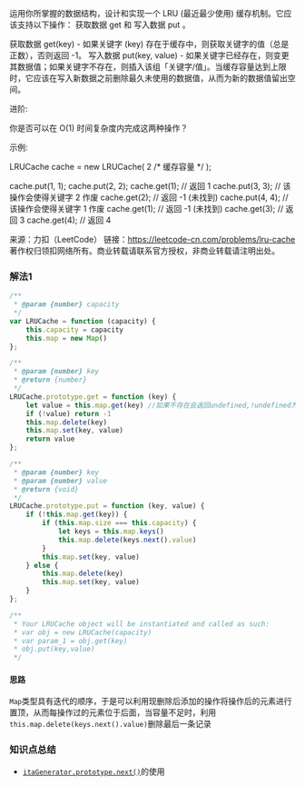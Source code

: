 运用你所掌握的数据结构，设计和实现一个  LRU (最近最少使用) 缓存机制。它应该支持以下操作： 获取数据 get 和 写入数据 put 。

获取数据 get(key) - 如果关键字 (key) 存在于缓存中，则获取关键字的值（总是正数），否则返回 -1。
写入数据 put(key, value) - 如果关键字已经存在，则变更其数据值；如果关键字不存在，则插入该组「关键字/值」。当缓存容量达到上限时，它应该在写入新数据之前删除最久未使用的数据值，从而为新的数据值留出空间。

 

进阶:

你是否可以在 O(1) 时间复杂度内完成这两种操作？

 

示例:

LRUCache cache = new LRUCache( 2 /* 缓存容量 */ );

cache.put(1, 1);
cache.put(2, 2);
cache.get(1);       // 返回  1
cache.put(3, 3);    // 该操作会使得关键字 2 作废
cache.get(2);       // 返回 -1 (未找到)
cache.put(4, 4);    // 该操作会使得关键字 1 作废
cache.get(1);       // 返回 -1 (未找到)
cache.get(3);       // 返回  3
cache.get(4);       // 返回  4

来源：力扣（LeetCode）
链接：https://leetcode-cn.com/problems/lru-cache
著作权归领扣网络所有。商业转载请联系官方授权，非商业转载请注明出处。

### 解法1

```js
/**
 * @param {number} capacity
 */
var LRUCache = function (capacity) {
    this.capacity = capacity
    this.map = new Map()
};

/** 
 * @param {number} key
 * @return {number}
 */
LRUCache.prototype.get = function (key) {
    let value = this.map.get(key) //如果不存在会返回undefined,!undefined为true
    if (!value) return -1
    this.map.delete(key)
    this.map.set(key, value)
    return value
};

/** 
 * @param {number} key 
 * @param {number} value
 * @return {void}
 */
LRUCache.prototype.put = function (key, value) {
    if (!this.map.get(key)) {
        if (this.map.size === this.capacity) {
            let keys = this.map.keys()
            this.map.delete(keys.next().value)
        }
        this.map.set(key, value)
    } else {
        this.map.delete(key)
        this.map.set(key, value)
    }
};

/**
 * Your LRUCache object will be instantiated and called as such:
 * var obj = new LRUCache(capacity)
 * var param_1 = obj.get(key)
 * obj.put(key,value)
 */
```

#### 思路

`Map`类型具有迭代的顺序，于是可以利用现删除后添加的操作将操作后的元素进行置顶，从而每操作过的元素位于后面，当容量不足时，利用`this.map.delete(keys.next().value)`删除最后一条记录

### 知识点总结

* [`itaGenerator.prototype.next()`](https://developer.mozilla.org/zh-CN/docs/Web/JavaScript/Reference/Global_Objects/Generator/next)的使用

